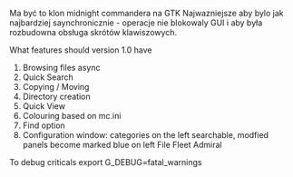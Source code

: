 Ma być to klon midnight commandera na GTK
Najwazniejsze aby bylo jak najbardziej saynchronicznie - operacje nie blokowaly GUI i aby była rozbudowna obsługa skrótów klawiszowych.

What features should version 1.0 have
1) Browsing files async
2) Quick Search
3) Copying / Moving
4) Directory creation
5) Quick View
6) Colouring based on mc.ini
7) Find option
8) Configuration window: categories on the left searchable, modfied panels become marked blue on left
File Fleet Admiral


To debug criticals
export G_DEBUG=fatal_warnings


